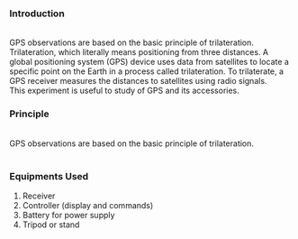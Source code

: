 ### Introduction
<br>
GPS observations are based on the basic principle of trilateration. Trilateration, which literally means positioning from three distances. A global positioning system (GPS) device uses data from satellites to locate a specific point on the Earth in a process called trilateration. To trilaterate, a GPS receiver measures the distances to satellites using radio signals.<br>
This experiment is useful to study of GPS and its accessories.

### Principle
<br>
GPS observations are based on the basic principle of trilateration.<br><br>

### Equipments Used <br>

 1) Receiver<br>
 2) Controller (display and commands)<br>
 3) Battery for power supply<br>
 4) Tripod or stand<br>
